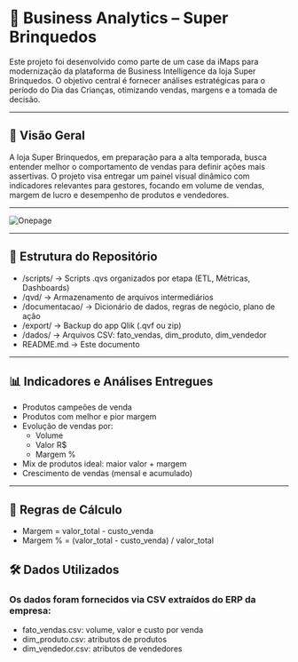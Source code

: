 # 🎯 Business Analytics – Super Brinquedos

Este projeto foi desenvolvido como parte de um case da iMaps para modernização da plataforma de Business Intelligence da loja Super Brinquedos. O objetivo central é fornecer análises estratégicas para o período do Dia das Crianças, otimizando vendas, margens e a tomada de decisão.

---

## 🧾 Visão Geral

A loja Super Brinquedos, em preparação para a alta temporada, busca entender melhor o comportamento de vendas para definir ações mais assertivas. O projeto visa entregar um painel visual dinâmico com indicadores relevantes para gestores, focando em volume de vendas, margem de lucro e desempenho de produtos e vendedores.

---

![Onepage](https://robertooliveira.com.br/images/onepage.png)

---

## 📁 Estrutura do Repositório
- /scripts/ → Scripts .qvs organizados por etapa (ETL, Métricas, Dashboards)
- /qvd/ → Armazenamento de arquivos intermediários
- /documentacao/ → Dicionário de dados, regras de negócio, plano de ação
- /export/ → Backup do app Qlik (.qvf ou zip)
- /dados/ → Arquivos CSV: fato_vendas, dim_produto, dim_vendedor
- README.md → Este documento
---

## 📊 Indicadores e Análises Entregues

- Produtos campeões de venda
- Produtos com melhor e pior margem
- Evolução de vendas por:
  - Volume
  - Valor R$
  - Margem %
- Mix de produtos ideal: maior valor + margem
- Crescimento de vendas (mensal e acumulado)

---

## 📐 Regras de Cálculo

- Margem = valor_total - custo_venda
- Margem % = (valor_total - custo_venda) / valor_total

## 🛠️ Dados Utilizados
### Os dados foram fornecidos via CSV extraídos do ERP da empresa:
- fato_vendas.csv: volume, valor e custo por venda
- dim_produto.csv: atributos de produtos
- dim_vendedor.csv: atributos de vendedores
